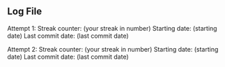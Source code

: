 ## Log File
Attempt 1:
Streak counter: (your streak in number)
Starting date: (starting date) 
Last commit date: (last commit date)

Attempt 2:
Streak counter: (your streak in number)
Starting date: (starting date) 
Last commit date: (last commit date)
